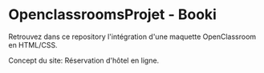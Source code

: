 # OpenclassroomsProjet - Booki

Retrouvez dans ce repository l'intégration d'une maquette OpenClassroom en HTML/CSS. 

Concept du site: Réservation d'hôtel en ligne.
